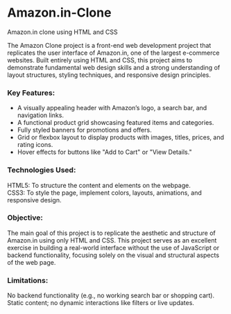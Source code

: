 # Amazon.in-Clone
Amazon.in clone using HTML and CSS

The Amazon Clone project is a front-end web development project that replicates the user interface of Amazon.in, one of the largest e-commerce websites. Built entirely using HTML and CSS, this project aims to demonstrate fundamental web design skills and a strong understanding of layout structures, styling techniques, and responsive design principles.

### Key Features:<br>
  * A visually appealing header with Amazon’s logo, a search bar, and navigation links.<br>
  * A functional product grid showcasing featured items and categories.<br>
  * Fully styled banners for promotions and offers.<br>
  * Grid or flexbox layout to display products with images, titles, prices, and rating icons.<br>
  * Hover effects for buttons like "Add to Cart" or "View Details."<br>
### Technologies Used:<br>
HTML5: To structure the content and elements on the webpage.<br>
CSS3: To style the page, implement colors, layouts, animations, and responsive design.<br>
### Objective:<br>
The main goal of this project is to replicate the aesthetic and structure of Amazon.in using only HTML and CSS. This project serves as an excellent exercise in building a real-world interface without the use of JavaScript or backend functionality, focusing solely on the visual and structural aspects of the web page.

### Limitations:<br>
No backend functionality (e.g., no working search bar or shopping cart).<br>
Static content; no dynamic interactions like filters or live updates.
  
